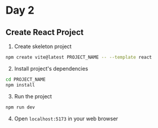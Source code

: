 # Day 2

## Create React Project
1. Create skeleton project

```bash
npm create vite@latest PROJECT_NAME -- --template react
```

2. Install project's dependencies

```bash
cd PROJECT_NAME
npm install
```

3. Run the project
```bash
npm run dev
```

4. Open `localhost:5173` in your web browser
